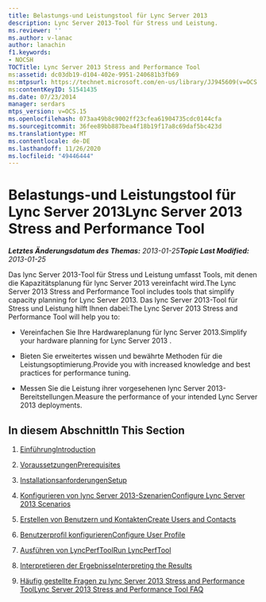 ```yaml
---
title: Belastungs-und Leistungstool für Lync Server 2013
description: Lync Server 2013-Tool für Stress und Leistung.
ms.reviewer: ''
ms.author: v-lanac
author: lanachin
f1.keywords:
- NOCSH
TOCTitle: Lync Server 2013 Stress and Performance Tool
ms:assetid: dc03db19-d104-402e-9951-240681b3fb69
ms:mtpsurl: https://technet.microsoft.com/en-us/library/JJ945609(v=OCS.15)
ms:contentKeyID: 51541435
ms.date: 07/23/2014
manager: serdars
mtps_version: v=OCS.15
ms.openlocfilehash: 073aa49b8c9002ff23cfea61904735cdc0144cfa
ms.sourcegitcommit: 36fee89bb887bea4f18b19f17a8c69daf5bc423d
ms.translationtype: MT
ms.contentlocale: de-DE
ms.lasthandoff: 11/26/2020
ms.locfileid: "49446444"
---
```

# <a name="lync-server-2013-stress-and-performance-tool"></a><span data-ttu-id="144d9-103">Belastungs-und Leistungstool für Lync Server 2013</span><span class="sxs-lookup"><span data-stu-id="144d9-103">Lync Server 2013 Stress and Performance Tool</span></span>

<div data-xmlns="http://www.w3.org/1999/xhtml">

<div class="topic" data-xmlns="http://www.w3.org/1999/xhtml" data-msxsl="urn:schemas-microsoft-com:xslt" data-cs="https://msdn.microsoft.com/">

<div data-asp="https://msdn2.microsoft.com/asp">



</div>

<div id="mainSection">

<div id="mainBody"><span data-ttu-id="144d9-104">

<span> </span></span><span class="sxs-lookup"><span data-stu-id="144d9-104">

<span> </span></span></span>

<span data-ttu-id="144d9-105">_**Letztes Änderungsdatum des Themas:** 2013-01-25_</span><span class="sxs-lookup"><span data-stu-id="144d9-105">_**Topic Last Modified:** 2013-01-25_</span></span>

<span data-ttu-id="144d9-106">Das lync Server 2013-Tool für Stress und Leistung umfasst Tools, mit denen die Kapazitätsplanung für lync Server 2013 vereinfacht wird.</span><span class="sxs-lookup"><span data-stu-id="144d9-106">The Lync Server 2013 Stress and Performance Tool includes tools that simplify capacity planning for Lync Server 2013.</span></span> <span data-ttu-id="144d9-107">Das lync Server 2013-Tool für Stress und Leistung hilft Ihnen dabei:</span><span class="sxs-lookup"><span data-stu-id="144d9-107">The Lync Server 2013 Stress and Performance Tool will help you to:</span></span>

  - <span data-ttu-id="144d9-108">Vereinfachen Sie Ihre Hardwareplanung für lync Server 2013.</span><span class="sxs-lookup"><span data-stu-id="144d9-108">Simplify your hardware planning for Lync Server 2013 .</span></span>

  - <span data-ttu-id="144d9-109">Bieten Sie erweitertes wissen und bewährte Methoden für die Leistungsoptimierung.</span><span class="sxs-lookup"><span data-stu-id="144d9-109">Provide you with increased knowledge and best practices for performance tuning.</span></span>

  - <span data-ttu-id="144d9-110">Messen Sie die Leistung ihrer vorgesehenen lync Server 2013-Bereitstellungen.</span><span class="sxs-lookup"><span data-stu-id="144d9-110">Measure the performance of your intended Lync Server 2013 deployments.</span></span>

<div>

## <a name="in-this-section"></a><span data-ttu-id="144d9-111">In diesem Abschnitt</span><span class="sxs-lookup"><span data-stu-id="144d9-111">In This Section</span></span>

1.  [<span data-ttu-id="144d9-112">Einführung</span><span class="sxs-lookup"><span data-stu-id="144d9-112">Introduction</span></span>](introduction.md)

2.  [<span data-ttu-id="144d9-113">Voraussetzungen</span><span class="sxs-lookup"><span data-stu-id="144d9-113">Prerequisites</span></span>](prerequisites.md)

3.  [<span data-ttu-id="144d9-114">Installationsanforderungen</span><span class="sxs-lookup"><span data-stu-id="144d9-114">Setup</span></span>](setup.md)

4.  [<span data-ttu-id="144d9-115">Konfigurieren von lync Server 2013-Szenarien</span><span class="sxs-lookup"><span data-stu-id="144d9-115">Configure Lync Server 2013 Scenarios</span></span>](configure-lync-server-2013-scenarios.md)

5.  [<span data-ttu-id="144d9-116">Erstellen von Benutzern und Kontakten</span><span class="sxs-lookup"><span data-stu-id="144d9-116">Create Users and Contacts</span></span>](create-users-and-contacts.md)

6.  [<span data-ttu-id="144d9-117">Benutzerprofil konfigurieren</span><span class="sxs-lookup"><span data-stu-id="144d9-117">Configure User Profile</span></span>](configure-user-profile.md)

7.  [<span data-ttu-id="144d9-118">Ausführen von LyncPerfTool</span><span class="sxs-lookup"><span data-stu-id="144d9-118">Run LyncPerfTool</span></span>](run-lyncperftool.md)

8.  [<span data-ttu-id="144d9-119">Interpretieren der Ergebnisse</span><span class="sxs-lookup"><span data-stu-id="144d9-119">Interpreting the Results</span></span>](interpreting-the-results.md)

9.  [<span data-ttu-id="144d9-120">Häufig gestellte Fragen zu lync Server 2013 Stress and Performance Tool</span><span class="sxs-lookup"><span data-stu-id="144d9-120">Lync Server 2013 Stress and Performance Tool FAQ</span></span>](lync-server-2013-stress-and-performance-tool-faq.md)

<span data-ttu-id="144d9-121"></div>

</div>

<span> </span>

</div>

</div>

</span><span class="sxs-lookup"><span data-stu-id="144d9-121"></div>

</div>

<span> </span>

</div>

</div>

</span></span></div>

